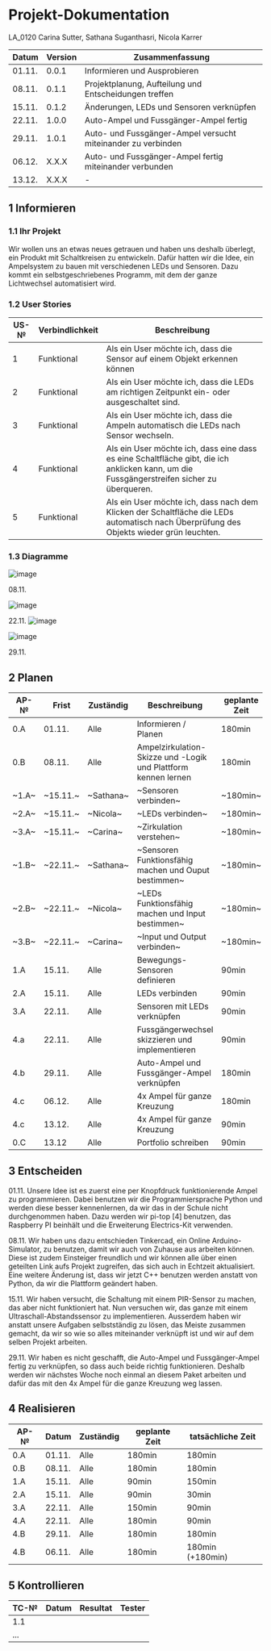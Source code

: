 # Projekt-Dokumentation


LA_0120 Carina Sutter, Sathana Suganthasri, Nicola Karrer

| Datum  | Version | Zusammenfassung                                              |
| ------ | ------- | ------------------------------------------------------------ |
| 01.11. | 0.0.1   | Informieren und Ausprobieren |
| 08.11. | 0.1.1   | Projektplanung, Aufteilung und Entscheidungen treffen |
| 15.11. | 0.1.2   | Änderungen, LEDs und Sensoren verknüpfen |
| 22.11. | 1.0.0   | Auto-Ampel und Fussgänger-Ampel fertig |
| 29.11. | 1.0.1   | Auto- und Fussgänger-Ampel versucht miteinander zu verbinden |
| 06.12. | X.X.X   | Auto- und Fussgänger-Ampel fertig miteinander verbunden |
| 13.12. | X.X.X   | - |

## 1 Informieren

### 1.1 Ihr Projekt

Wir wollen uns an etwas neues getrauen und haben uns deshalb überlegt, ein Produkt mit Schaltkreisen zu entwickeln. Dafür hatten wir die Idee, ein Ampelsystem zu bauen mit verschiedenen LEDs und Sensoren. Dazu kommt ein selbstgeschriebenes Programm, mit dem der ganze Lichtwechsel automatisiert wird.

### 1.2 User Stories

| US-№ | Verbindlichkeit | Beschreibung                       |
| ---- | --------------- | ---------------------------------- |
| 1    | Funktional | Als ein User möchte ich, dass die Sensor auf einem Objekt erkennen können |
| 2    | Funktional | Als ein User möchte ich, dass die LEDs am richtigen Zeitpunkt ein- oder ausgeschaltet sind. |
| 3    | Funktional | Als ein User möchte ich, dass die Ampeln automatisch die LEDs nach Sensor wechseln. |
| 4    | Funktional | Als ein User möchte ich, dass eine dass es eine Schaltfläche gibt, die ich anklicken kann, um die Fussgängerstreifen sicher zu überqueren. |
| 5    | Funktional | Als ein User möchte ich, dass nach dem Klicken der Schaltfläche die LEDs automatisch nach Überprüfung des Objekts wieder grün leuchten.|


### 1.3 Diagramme

![image](https://github.com/user-attachments/assets/189c4587-95cc-4937-9d69-6ddca6c73c70)

08.11.

![image](https://github.com/user-attachments/assets/cc304349-b940-4ddf-bf5a-21c444da5a72)

22.11.
![image](https://github.com/user-attachments/assets/fc400210-bb41-4f28-bc3f-9be6ddaffa9b)


![image](https://github.com/user-attachments/assets/90a9376e-4725-440f-9484-00f9bcebe9d9)

29.11.

## 2 Planen

| AP-№ | Frist  | Zuständig | Beschreibung | geplante Zeit |
| ---- | ------ | --------- | ------------ | ------------- |
| 0.A  | 01.11. | Alle | Informieren / Planen | 180min |
| 0.B  | 08.11. | Alle | Ampelzirkulation-Skizze und -Logik und Plattform kennen lernen | 180min |
| ~1.A~  | ~15.11.~ | ~Sathana~ | ~Sensoren verbinden~ | ~180min~ |
| ~2.A~  | ~15.11.~ | ~Nicola~ | ~LEDs verbinden~ | ~180min~ |
| ~3.A~  | ~15.11.~ | ~Carina~ | ~Zirkulation verstehen~ | ~180min~ |
| ~1.B~  | ~22.11.~ | ~Sathana~ | ~Sensoren Funktionsfähig machen und Ouput bestimmen~ | ~180min~ |
| ~2.B~  | ~22.11.~ | ~Nicola~ | ~LEDs Funktionsfähig machen und Input bestimmen~ | ~180min~ |
| ~3.B~  | ~22.11.~ | ~Carina~ | ~Input und Output verbinden~ | ~180min~ |
| 1.A  | 15.11. | Alle | Bewegungs-Sensoren definieren | 90min |
| 2.A  | 15.11. | Alle | LEDs verbinden | 90min |
| 3.A  | 22.11. | Alle | Sensoren mit LEDs verknüpfen | 90min |
| 4.a  | 22.11. | Alle | Fussgängerwechsel skizzieren und implementieren | 90min |
| 4.b  | 29.11. | Alle | Auto-Ampel und Fussgänger-Ampel verknüpfen | 180min|
| 4.c  | 06.12. | Alle | 4x Ampel für ganze Kreuzung | 180min |
| 4.c  | 13.12. | Alle | 4x Ampel für ganze Kreuzung | 90min |
| 0.C  | 13.12  | Alle | Portfolio schreiben | 90min |


## 3 Entscheiden

01.11.
Unsere Idee ist es zuerst eine per Knopfdruck funktionierende Ampel zu programmieren. Dabei benutzen wir die Programmiersprache Python und werden diese besser kennenlernen, da wir das in der Schule nicht durchgenommen haben. Dazu werden wir pi-top [4] benutzen, das Raspberry PI beinhält und die Erweiterung Electrics-Kit verwenden.

08.11.
Wir haben uns dazu entschieden Tinkercad, ein Online Arduino-Simulator, zu benutzen, damit wir auch von Zuhause aus arbeiten können. Diese ist zudem Einsteiger freundlich und wir können alle über einen geteilten Link aufs Projekt zugreifen, das sich auch in Echtzeit aktualisiert.
Eine weitere Änderung ist, dass wir jetzt C++ benutzen werden anstatt von Python, da wir die Plattform geändert haben.

15.11.
Wir haben versucht, die Schaltung mit einem PIR-Sensor zu machen, das aber nicht funktioniert hat. Nun versuchen wir, das ganze mit einem Ultraschall-Abstandssensor zu implementieren.
Ausserdem haben wir anstatt unsere Aufgaben selbstständig zu lösen, das Meiste zusammen gemacht, da wir so wie so alles miteinander verknüpft ist und wir auf dem selben Projekt arbeiten.

29.11.
Wir haben es nicht geschafft, die Auto-Ampel und Fussgänger-Ampel fertig zu verknüpfen, so dass auch beide richtig funktionieren. Deshalb werden wir nächstes Woche noch einmal an diesem Paket arbeiten und dafür das mit den 4x Ampel für die ganze Kreuzung weg lassen.


## 4 Realisieren

| AP-№ | Datum  | Zuständig | geplante Zeit | tatsächliche Zeit |
| ---- | ------ | --------- | ------------- | ----------------- |
| 0.A  | 01.11. | Alle | 180min | 180min |
| 0.B  | 08.11. | Alle | 180min | 180min |
| 1.A  | 15.11. | Alle | 90min | 150min |
| 2.A  | 15.11. | Alle | 90min | 30min |
| 3.A  | 22.11. | Alle | 150min | 90min |
| 4.A  | 22.11. | Alle | 180min | 90min |
| 4.B  | 29.11. | Alle | 180min | 180min |
| 4.B  | 06.11. | Alle | 180min | 180min (+180min) |

## 5 Kontrollieren

| TC-№ | Datum | Resultat | Tester |
| ---- | ----- | -------- | ------ |
| 1.1  |       |          |        |
| ...  |       |          |        |
